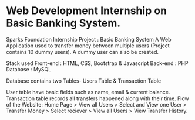 # Web Development Internship on Basic Banking System.
Sparks Foundation Internship Project : Basic Banking System
A Web Application used to transfer money between multiple users (Project contains 10 dummy users). A dummy user can also be created.

Stack used
Front-end : HTML, CSS, Bootstrap & Javascript
Back-end : PHP 
Database : MySQL


Database contains two Tables- Users Table & Transaction Table

User table have basic fields such as name, email & current balance.
Transaction table records all transfers happened along with their time.
Flow of the Website: Home Page > View all Users > Select and View one User > Transfer Money > Select reciever > View all Users > View Transfer History.
